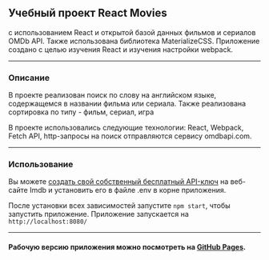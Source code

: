 ## Учебный проект React Movies
c использованием React и открытой базой данных фильмов и сериалов OMDb API. Также использована библиотека MaterializeCSS.  Приложение создано с целью изучения React и изучения настройки webpack.
____

### Описание
В проекте реализован поиск по слову на английском языке, содержащемся в названии фильма или сериала. Также реализована сортировка по типу - фильм, сериал, игра

В проекте использовались следующие технологии: React, Webpack, Fetch API, http-запросы на поиск отправляются сервису omdbapi.com. 
____

### Использование

Вы можете [создать свой собственный бесплатный API-ключ](https://www.omdbapi.com/apikey.aspx) на веб-сайте Imdb и установить его в файле .env в корне приложения.

После установки всех зависимостей запустите `npm start`, чтобы запустить приложение. Приложение запускается на `http://localhost:8080/`

____

#### Рабочую версию приложения можно посмотреть на [GitHub Pages](https://andrey-a-a.github.io/react-movies/).